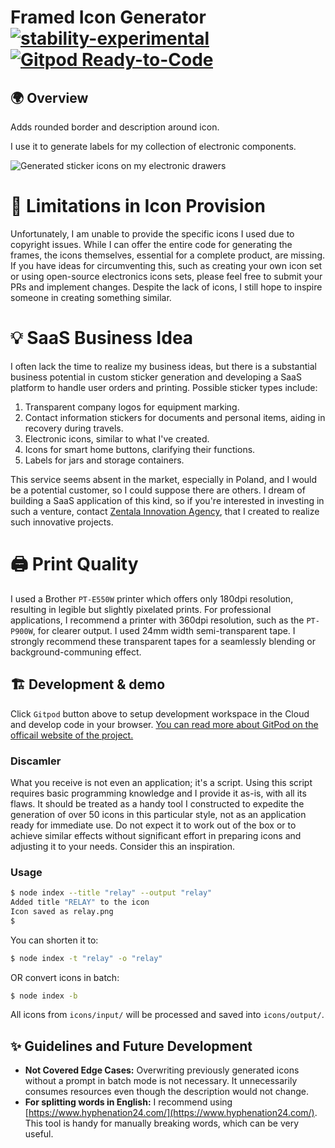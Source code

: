 # Framed Icon Generator [![stability-experimental](https://img.shields.io/badge/stability-experimental-orange.svg)](https://github.com/emersion/stability-badges#experimental) [![Gitpod Ready-to-Code](https://img.shields.io/badge/Gitpod-ready--to--code-blue?logo=gitpod)](https://gitpod.io/#https://github.com/zentala/framed-icon-generator)

## 🌍 Overview
Adds rounded border and description around icon. 

I use it to generate labels for my collection of electronic components.

![Generated sticker icons on my electronic drawers](https://cdn.zentala.io/img/framed_icon.jpg)

# 📝 Limitations in Icon Provision
Unfortunately, I am unable to provide the specific icons I used due to copyright issues. While I can offer the entire code for generating the frames, the icons themselves, essential for a complete product, are missing. If you have ideas for circumventing this, such as creating your own icon set or using open-source electronics icons sets, please feel free to submit your PRs and implement changes. Despite the lack of icons, I still hope to inspire someone in creating something similar.

# 💡 SaaS Business Idea
I often lack the time to realize my business ideas, but there is a substantial business potential in custom sticker generation and developing a SaaS platform to handle user orders and printing. Possible sticker types include:
1) Transparent company logos for equipment marking.
2) Contact information stickers for documents and personal items, aiding in recovery during travels.
3) Electronic icons, similar to what I've created.
4) Icons for smart home buttons, clarifying their functions.
5) Labels for jars and storage containers.

This service seems absent in the market, especially in Poland, and I would be a potential customer, so I could suppose there are others. I dream of building a SaaS application of this kind, so if you're interested in investing in such a venture, contact [Zentala Innovation Agency](http://zentala.agency/), that I created to realize such innovative projects.

# 🖨️ Print Quality
I used a Brother `PT-E550W` printer which offers only 180dpi resolution, resulting in legible but slightly pixelated prints. For professional applications, I recommend a printer with 360dpi resolution, such as the `PT-P900W`, for clearer output. I used 24mm width semi-transparent tape. I strongly recommend these transparent tapes for a seamlessly blending or background-communing effect.

## 🏗 Development & demo
Click `Gitpod` button above to setup development workspace in the Cloud and develop code in your browser. [You can read more about GitPod on the officail website of the project.](https://www.gitpod.io/)

### Discamler
What you receive is not even an application; it's a script. Using this script requires basic programming knowledge and I provide it as-is, with all its flaws. It should be treated as a handy tool I constructed to expedite the generation of over 50 icons in this particular style, not as an application ready for immediate use. Do not expect it to work out of the box or to achieve similar effects without significant effort in preparing icons and adjusting it to your needs. Consider this an inspiration.


### Usage

``` bash
$ node index --title "relay" --output "relay"
Added title "RELAY" to the icon
Icon saved as relay.png
$
```

You can shorten it to:
``` bash
$ node index -t "relay" -o "relay"
```

OR convert icons in batch:
``` bash
$ node index -b
```

All icons from `icons/input/` will be processed and saved into `icons/output/`.

## ✨ Guidelines and Future Development

* **Not Covered Edge Cases:** Overwriting previously generated icons without a prompt in batch mode is not necessary. It unnecessarily consumes resources even though the description would not change.
* **For splitting words in English:** I recommend using [https://www.hyphenation24.com/](https://www.hyphenation24.com/). This tool is handy for manually breaking words, which can be very useful.
